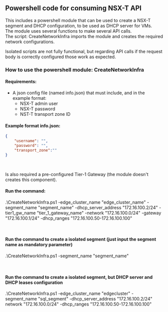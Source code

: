 ## Powershell code for consuming NSX-T API <br />
This includes a powershell module that can be used to create a NSX-T segment and DHCP configuration, to be used as DHCP server for VMs.<br />
The module uses several functions to make several API calls. <br />
The script: CreateNetworkInfra imports the module and creates the required network configurations.
<br />

Isolated scripts are not fully functional, but regarding API calls if the request body is correctly configured those work as expected.


### How to use the powershell module: CreateNetworkInfra <br/>

#### Requirements:
- A json config file (named info.json) that must include, and in the example format:
    - NSX-T admin user
    - NSX-T password
    - NST-T transport zone ID

#### Example format info.json:
```json
{
    "username": "",
    "password": "",
    "transport_zone":""
}
```
<br/>

Is also required a pre-configured Tier-1 Gateway (the module doesn't creates this component).

#### Run the command:

.\CreateNetworkInfra.ps1 -edge_cluster_name "edge_cluster_name" -segment_name "segment_name" -dhcp_server_address "172.16.100.2/24" -tier1_gw_name "tier_1_gateway_name" -network "172.16.100.0/24" -gateway "172.16.100.1/24" -dhcp_ranges "172.16.100.50-172.16.100.100"

<br/>

#### Run the command to create a isolated segment (just input the segment name as mandatory parameter)
.\CreateNetworkInfra.ps1 -segment_name "segment_name" 

<br/>

#### Run the command to create a isolated segment, but DHCP server and DHCP leases configuration
.\CreateNetworkInfra.ps1 -edge_cluster_name "edgecluster" -segment_name "sql_segment" -dhcp_server_address "172.16.100.2/24" network "172.16.100.0/24" -dhcp_ranges "172.16.100.50-172.16.100.100"
